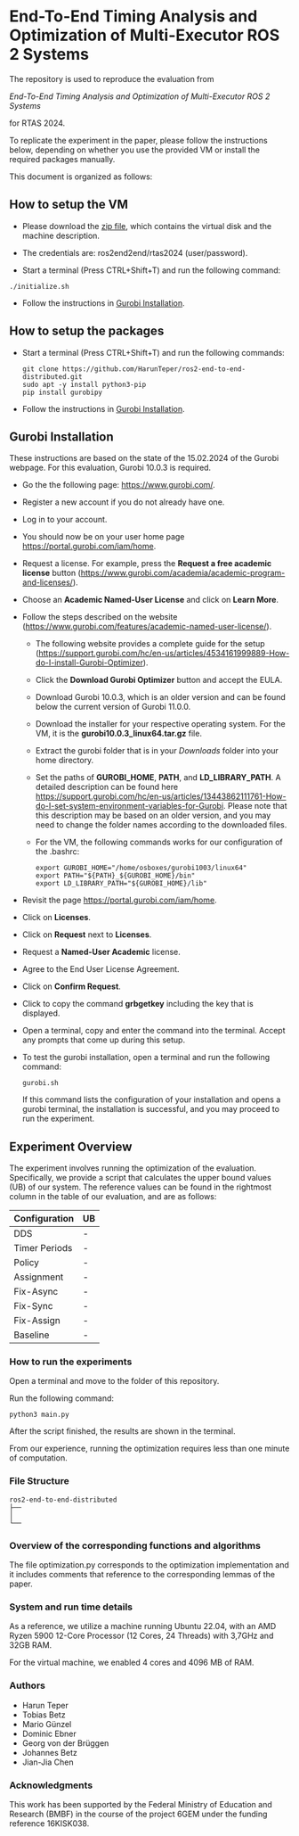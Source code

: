 # End-To-End Timing Analysis and Optimization of Multi-Executor ROS 2 Systems

The repository is used to reproduce the evaluation from

*End-To-End Timing Analysis and Optimization of Multi-Executor ROS 2 Systems*

for RTAS 2024.

To replicate the experiment in the paper, please follow the instructions below, depending on whether you use the provided VM or install the required packages manually.

This document is organized as follows:
<!-- - [End-To-End Timing Analysis](#end-to-end-timing-analysis)
  - [How to use VM](#how-to-use-vm)
  - [Experiment Overview](#experiment-overview)
    - [How to run the experiments](#how-to-run-the-experiments)
    - [ROS2 system execution](#ros2-system-execution)
      - [Case Study](#case-study)
      - [Evaluation](#evaluation)
    - [ROS2 system simulation and upper bound analysis](#ros2-system-simulation-and-upper-bound-analysis)
      - [Case Study](#case-study-1)
      - [Evaluation](#evaluation-1)
    - [File Structure](#file-structure)
    - [Overview of the corresponding functions and algorithms](#overview-of-the-corresponding-functions-and-algorithms)
  - [Environment Setup](#environment-setup)
    - [Requirements](#requirements)
    - [Deployment](#deployment)
    - [System and run time details](#system-and-run-time-details)
  - [Miscellaneous](#miscellaneous)
    - [Authors](#authors)
    - [Acknowledgments](#acknowledgments) -->

## How to setup the VM

- Please download the [zip file](https://tu-dortmund.sciebo.de/s/1S6foIpL1Mhk9L5), which contains the virtual disk and the machine description.

- The credentials are: ros2end2end/rtas2024 (user/password).

- Start a terminal (Press CTRL+Shift+T) and run the following command:

```
./initialize.sh
```

- Follow the instructions in [Gurobi Installation](#gurobi-installation).

## How to setup the packages

- Start a terminal (Press CTRL+Shift+T) and run the following commands:

  ```
  git clone https://github.com/HarunTeper/ros2-end-to-end-distributed.git
  sudo apt -y install python3-pip
  pip install gurobipy
  ```

- Follow the instructions in [Gurobi Installation](#gurobi-installation).

## Gurobi Installation

These instructions are based on the state of the 15.02.2024 of the Gurobi webpage. For this evaluation, Gurobi 10.0.3 is required.

- Go the the following page: https://www.gurobi.com/.

- Register a new account if you do not already have one.

- Log in to your account.

- You should now be on your user home page https://portal.gurobi.com/iam/home.

- Request a license. For example, press the **Request a free academic license** button (https://www.gurobi.com/academia/academic-program-and-licenses/).

- Choose an **Academic Named-User License** and click on **Learn More**.

- Follow the steps described on the website (https://www.gurobi.com/features/academic-named-user-license/).

  - The following website provides a complete guide for the setup (https://support.gurobi.com/hc/en-us/articles/4534161999889-How-do-I-install-Gurobi-Optimizer).

  - Click the **Download Gurobi Optimizer** button and accept the EULA.

  - Download Gurobi 10.0.3, which is an older version and can be found below the current version of Gurobi 11.0.0.

  - Download the installer for your respective operating system. For the VM, it is the **gurobi10.0.3_linux64.tar.gz** file.

  - Extract the gurobi folder that is in your *Downloads* folder into your home directory.

  -  Set the paths of **GUROBI_HOME**, **PATH**, and **LD_LIBRARY_PATH**. A detailed description can be found here https://support.gurobi.com/hc/en-us/articles/13443862111761-How-do-I-set-system-environment-variables-for-Gurobi. Please note that this description may be based on an older version, and you may need to change the folder names according to the downloaded files.

  - For the VM, the following commands works for our configuration of the .bashrc:

    ```
    export GUROBI_HOME="/home/osboxes/gurobi1003/linux64"
    export PATH="${PATH}_${GUROBI_HOME}/bin"
    export LD_LIBRARY_PATH="${GUROBI_HOME}/lib"
    ```

- Revisit the page https://portal.gurobi.com/iam/home.

- Click on **Licenses**.

- Click on **Request** next to **Licenses**.

- Request a **Named-User Academic** license.

- Agree to the End User License Agreement.

- Click on **Confirm Request**.

- Click to copy the command **grbgetkey** including the key that is displayed.

- Open a terminal, copy and enter the command into the terminal. Accept any prompts that come up during this setup.

- To test the gurobi installation, open a terminal and run the following command:

  ```
  gurobi.sh
  ```

  If this command lists the configuration of your installation and opens a gurobi terminal, the installation is successful, and you may proceed to run the experiment.

## Experiment Overview
    
The experiment involves running the optimization of the evaluation.
Specifically, we provide a script that calculates the upper bound values (UB) of our system. The reference values can be found in the rightmost column in the table of our evaluation, and are as follows:

| Configuration | UB |
|---|---|
| DDS | - |
| Timer Periods | - |
| Policy | - |
| Assignment | - |
| Fix-Async | - |
| Fix-Sync | - |
| Fix-Assign | - |
| Baseline | - |

### How to run the experiments

Open a terminal and move to the folder of this repository.

Run the following command:

```
python3 main.py
```

After the script finished, the results are shown in the terminal.

From our experience, running the optimization requires less than one minute of computation.

### File Structure

    ros2-end-to-end-distributed
    ├── 
    │    
    └──
### Overview of the corresponding functions and algorithms

The file optimization.py corresponds to the optimization implementation and it includes comments that reference to the corresponding lemmas of the paper.

### System and run time details

As a reference, we utilize a machine running Ubuntu 22.04, with an AMD Ryzen 5900 12-Core Processor (12 Cores, 24 Threads) with 3,7GHz and 32GB RAM.

For the virtual machine, we enabled 4 cores and 4096 MB of RAM.

### Authors

* Harun Teper
* Tobias Betz
* Mario Günzel
* Dominic Ebner
* Georg von der Brüggen
* Johannes Betz
* Jian-Jia Chen

### Acknowledgments

This work has been supported by the Federal Ministry of Education
and Research (BMBF) in the course of the project 6GEM under
the funding reference 16KISK038.